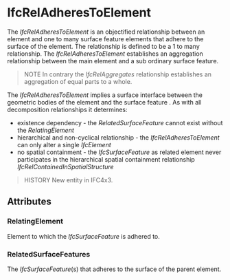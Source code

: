 # IfcRelAdheresToElement

The _IfcRelAdheresToElement_ is an objectified relationship between an element and one to many surface feature elements that adhere to the surface of the element. The relationship is defined to be a 1 to many relationship. The _IfcRelAdheresToElement_ establishes an aggregation relationship between the main element and a sub ordinary surface feature.

> NOTE  In contrary the _IfcRelAggregates_ relationship establishes an aggregation of equal parts to a whole.

The _IfcRelAdheresToElement_ implies a surface interface between the geometric bodies of the element and the surface feature . As with all decomposition relationships it determines:

* existence dependency - the _RelatedSurfaceFeature_ cannot exist without the _RelatingElement_
* hierarchical and non-cyclical relationship - the _IfcRelAdheresToElement_ can only alter a single _IfcElement_
* no spatial containment - the _IfcSurfaceFeature_ as related element never participates in the hierarchical spatial containment relationship _IfcRelContainedInSpatialStructure_

> HISTORY  New entity in IFC4x3.

## Attributes

### RelatingElement
Element to which the _IfcSurfaceFeature_ is adhered to.

### RelatedSurfaceFeatures
The _IfcSurfaceFeature_(s) that adheres to the surface of the parent element.
